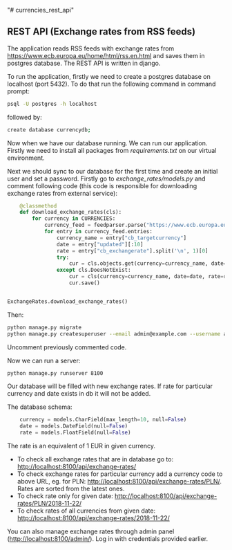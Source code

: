 "# currencies_rest_api" 

## REST API (Exchange rates from RSS feeds)

The application reads RSS feeds with exchange rates from https://www.ecb.europa.eu/home/html/rss.en.html and 
saves them in postgres database. The REST API is written in django.

To run the application, firstly we need to create a postgres database on localhost (port 5432). To do that 
run the following command in command prompt:
```bash
psql -U postgres -h localhost
```
followed by:
```bash
create database currencydb;
```
Now when we have our database running. We can run our application. 
Firstly we need to install all packages from *requirements.txt* on our virtual environment.

Next we should sync to our database for the first time and create an initial user and set a password. 
Firstly go to *exchange_rates/models.py* and comment following code (this code is responsible for 
downloading exchange rates from external service):
```python
    @classmethod
    def download_exchange_rates(cls):
        for currency in CURRENCIES:
            currency_feed = feedparser.parse("https://www.ecb.europa.eu/rss/fxref-{}.html".format(currency))
            for entry in currency_feed.entries:
                currency_name = entry["cb_targetcurrency"]
                date = entry["updated"][:10]
                rate = entry["cb_exchangerate"].split('\n', 1)[0]
                try:
                    cur = cls.objects.get(currency=currency_name, date=date)
                except cls.DoesNotExist:
                    cur = cls(currency=currency_name, date=date, rate=rate)
                    cur.save()


ExchangeRates.download_exchange_rates()
```
Then:
```bash
python manage.py migrate
python manage.py createsuperuser --email admin@example.com --username admin
``` 
Uncomment previously commented code.

Now we can run a server:
```bash
python manage.py runserver 8100
```

Our database will be filled with new exchange rates. If rate for particular currency and date 
exists in db it will not be added.

The database schema:
```python
    currency = models.CharField(max_length=10, null=False)
    date = models.DateField(null=False)
    rate = models.FloatField(null=False)
```
The rate is an equivalent of 1 EUR in given currency.

- To check all exchange rates that are in database go to: <http://localhost:8100/api/exchange-rates/>
- To check exchange rates for particular currency add a currency code to above URL,
eg. for PLN: <http://localhost:8100/api/exchange-rates/PLN/>. Rates are sorted from the latest ones.
- To check rate only for given date: <http://localhost:8100/api/exchange-rates/PLN/2018-11-22/>
- To check rates of all currencies from given date: <http://localhost:8100/api/exchange-rates/2018-11-22/>

You can also manage exchange rates through admin panel (<http://localhost:8100/admin/>). Log in with
credentials provided earlier. 